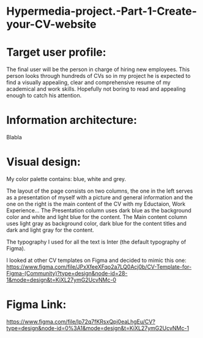 # Hypermedia-project.-Part-1-Create-your-CV-website

# Target user profile:

The final user will be the person in charge of hiring new employees.
This person looks through hundreds of CVs so in my project he is expected to find a visually appealing, clear and comprehensive resume of my academical and work skills. Hopefully not boring to read and appealing enough to catch his attention.

# Information architecture:

Blabla

# Visual design:

My color palette contains: blue, white and grey.

The layout of the page consists on two columns, the one in the left serves as a presentation of myself with a picture and general information and the one on the right is the main content of the CV with my Eductaion, Work Experience...
The Presentation column uses dark blue as the background color and white and light blue for the content.
The Main content column uses light gray as background color, dark blue for the content titles and dark and light gray for the content.

The typography I used for all the text is Inter (the default typography of Figma).

I looked at other CV templates on Figma and decided to mimic this one: https://www.figma.com/file/JPxXfeeXFqo2a7LQ0Acj0b/CV-Template-for-Figma-(Community)?type=design&node-id=28-1&mode=design&t=KiXL27ymG2UcvNMc-0

# Figma Link:

https://www.figma.com/file/lp72q7fKRsxQpj0eaLhgEu/CV?type=design&node-id=0%3A1&mode=design&t=KiXL27ymG2UcvNMc-1
